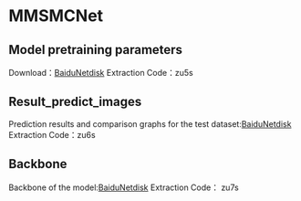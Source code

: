 # MMSMCNet <br>
## Model pretraining parameters <br>
Download：[BaiduNetdisk](https://pan.baidu.com/s/1ZrK5ANB-swBN2j-5zTcD0A)     Extraction Code：zu5s <br>
## Result_predict_images  <br>
Prediction results and comparison graphs for the test dataset:[BaiduNetdisk](https://pan.baidu.com/s/1J958PR2OmfD68vcCDPR1qQ)    Extraction Code：zu6s  <br>
## Backbone   <br>
Backbone of the model:[BaiduNetdisk](https://pan.baidu.com/s/17AI3XUFOA4G2xB1JTK4BGg)    Extraction Code： zu7s  <br>
